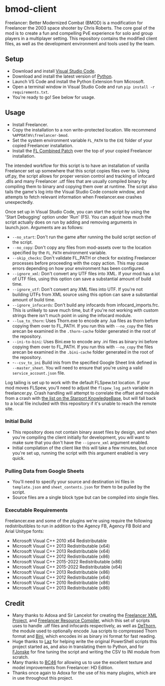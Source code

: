 # bmod-client

Freelancer: Better Modernized Combat (BMOD) is a modification for Freelancer the 2003 space shooter by Chris Roberts. The core goal of the mod is to create a fun and compelling PvE experience for solo and group players in a multiplayer setting. This repository contains the modified client files, as well as the development environment and tools used by the team.

## Setup

- Download and install [Visual Studio Code](https://code.visualstudio.com).
- Download and install the latest version of [Python](https://www.python.org/downloads/).
- Launch VS Code and install the Python Extension from Microsoft.
- Open a terminal window in Visual Studio Code and run `pip install -r requirements.txt`.
- You're ready to go! See below for usage.

## Usage

- Install Freelancer.
- Copy the installation to a non write-protected location. We recommend `%APPDATA%\freelancer-bmod`.
- Set the system environment variable `FL_PATH` to the `EXE` folder of your copied Freelancer installation.
- Install the [FL Combined Patch](https://cdn.discordapp.com/attachments/661329208609603617/752174852722393169/FLCombinedPatch.exe) over the top of your copied Freelancer installation.

The intended workflow for this script is to have an installation of vanilla Freelancer set up somewhere that this script copies files over to. Using utf.py, the script allows for proper version control and tracking of infocard .dlls and many Freelancer .utf files that are usually compiled binary by compiling them to binary and copying them over at runtime. The script also tails the game's log into the Visual Studio Code console window, and attempts to fetch relevant information when Freelancer.exe crashes unexpectedly.

Once set up in Visual Studio Code, you can start the script by using the 'Start Debugging' option under 'Run' (F5). You can adjust how much the script actually does on run by adding and removing arguments in launch.json. Arguments are as follows:

- `--no_start`: Don't run the game after running the build script section of the script.
- `--no_copy`: Don't copy any files from mod-assets over to the location specified by the `FL_PATH` environment variable.
- `--skip_checks`: Don't validate FL_PATH or check for existing Freelancer processes before proceeding with the copy action. This may cause errors depending on how your environment has been configured.
- `--ignore_xml`: Don't convert any UTF files into XML. If your mod has a lot of UTF files, using this option can save a substantial amount of build time.
- `--ignore_utf`: Don't convert any XML files into UTF. If you're not building UTFs from XML source using this option can save a substantial amount of build time.
- `--ignore_infocards`: Don't build any infocards from infocard_imports.frc. This is unlikely to save much time, but if you're not working with custom strings there isn't much point in using the infocard module.
- `--lua_to_thorn`: Uses Thorn.exe to encode any .lua files as thorn before copying them over to FL_PATH. If you run this with `--no_copy` the files arecan be examined in the `.thorn-cache` folder generated in the root of the repository.
-  `--ini-to-bini`: Uses Bini.exe to encode any .ini files as binary ini before copying them over to FL_PATH. If you run this with `--no_copy` the files arecan be examined in the `.bini-cache` folder generated in the root of the repository.
-  -`--csv_to_ini` Build inis from the specified Google Sheet link defined in `--master_sheet`. You will need to ensure that you're using a valid `service_account.json` file.

Log tailing is set up to work with the default FLSpew.txt location. If your mod moves FLSpew, you'll need to adjust the `flspew_log_path` variable in freelancer.py. Crash handling will attempt to correlate the offset and module from a crash with [the list on the Starport KnowledgeBase](https://the-starport.com/wiki/fl-binaries/crash-offsets), but will fall back to a local file included with this repository if it's unable to reach the remote site.

### Initial Build

- This repository does not contain binary asset files by design, and when you're compiling the client initially for development, you will want to make sure that you don't have the `--ignore_xml` argument enabled. 
- Initial compilation of the client like this will take a few minutes, but once you're set up, running the script with this argument enabled is very quick.

### Pulling Data from Google Sheets

- You'll need to specify your source and destination ini files in `template.json` and `sheet_contents.json` for them to be pulled by the script.
- Source files are a single block type but can be compiled into single files.

### Executable Requirements

Freelancer.exe and some of the plugins we're using require the following redistributibles to run in addition to the Agency FB, Agency FB Bold and Arial Unitype fonts:

- Microsoft Visual C++ 2010 x64 Redistributable
- Microsoft Visual C++ 2013 Redistributable (x64)
- Microsoft Visual C++ 2013 Redistributable (x64)
- Microsoft Visual C++ 2012 Redistributable (x86)
- Microsoft Visual C++ 2015-2022 Redistributable (x86)
- Microsoft Visual C++ 2015-2022 Redistributable (x64)
- Microsoft Visual C++ 2013 Redistributable (x86)
- Microsoft Visual C++ 2012 Redistributable (x64)
- Microsoft Visual C++ 2010 Redistributable (x86)
- Microsoft Visual C++ 2013 Redistributable (x86)

## Credit

- Many thanks to Adoxa and Sir Lancelot for creating the [Freelancer XML Project](http://adoxa.altervista.org/freelancer/tools.html#xmlproject), and [Freelancer Resource Compiler](http://adoxa.altervista.org/freelancer/tools.html#frc), which this set of scripts uses to handle .utf files and infocards respectively, as well as [DeThorn](http://adoxa.altervista.org/freelancer/tools.html#dethorn), the module used to optionally encode .lua scripts to compressed Thorn format and [Bini](http://adoxa.altervista.org/freelancer/tools.html#bini), which encodes ini as binary ini format for fast reading.
- Huge thanks to [Laz](https://github.com/Lazrius) for helping write the original PowerShell scripts this project started as, and also in translating them to Python, and for [FJonske](https://github.com/FJonske) for fine tuning the script and writing the CSV to INI module from scratch.
- Many thanks to [BC46](https://github.com/BC46) for allowing us to use the excellent texture and model improvements from Freelancer: HD Edition.
- Thanks once again to Adoxa for the use of his many plugins, which are in use throughout this project.
